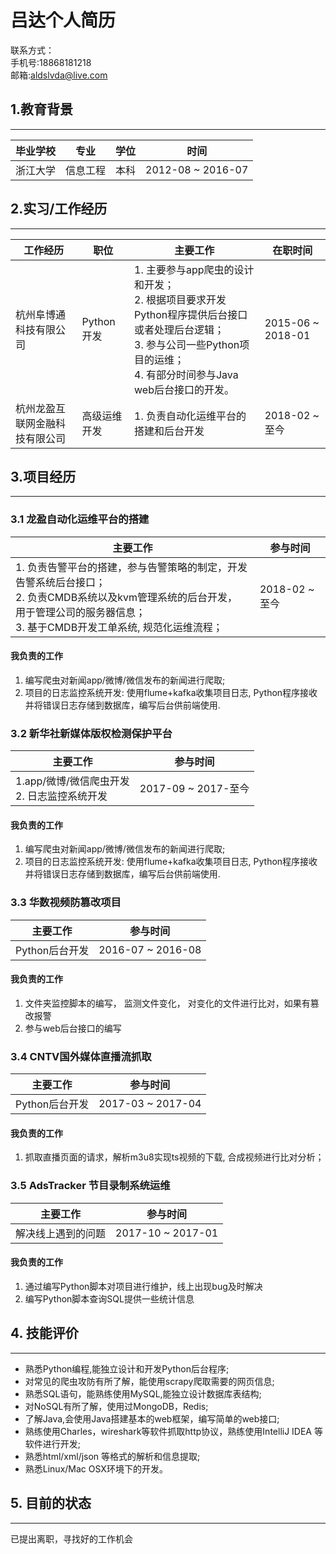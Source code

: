 
# 吕达个人简历 #
联系方式：    
手机号:18868181218    
邮箱:aldslvda@live.com

## 1.教育背景 ##
-------------------------


|毕业学校|专业|学位|时间|
|----|---|---|-----|
|浙江大学 |信息工程|本科| 2012-08 ~ 2016-07 |



## 2.实习/工作经历 ##
---------------------------------
|工作经历|职位|主要工作|在职时间|
|----|------|---|-----|                                                                    
| 杭州阜博通科技有限公司 | Python开发 | 1. 主要参与app爬虫的设计和开发；<br> 2. 根据项目要求开发Python程序提供后台接口或者处理后台逻辑；<br> 3. 参与公司一些Python项目的运维；<br> 4. 有部分时间参与Java web后台接口的开发。 |2015-06 ~ 2018-01 |
|杭州龙盈互联网金融科技有限公司| 高级运维开发 |1. 负责自动化运维平台的搭建和后台开发|2018-02 ~ 至今|  



## 3.项目经历 ##
---------------------------------------------
### 3.1 龙盈自动化运维平台的搭建 ###
| 主要工作  | 参与时间|
| -- | -- |
| 1. 负责告警平台的搭建，参与告警策略的制定，开发告警系统后台接口；<br>2. 负责CMDB系统以及kvm管理系统的后台开发， 用于管理公司的服务器信息；<br>3. 基于CMDB开发工单系统, 规范化运维流程；<br> | 2018-02 ~ 至今 |

#### 我负责的工作
1.	编写爬虫对新闻app/微博/微信发布的新闻进行爬取;
2.	项目的日志监控系统开发: 使用flume+kafka收集项目日志, Python程序接收并将错误日志存储到数据库，编写后台供前端使用.




### 3.2 新华社新媒体版权检测保护平台 ###
| 主要工作  | 参与时间|
| -- | -- |
| 1.app/微博/微信爬虫开发<br> 2. 日志监控系统开发 | 2017-09 ~ 2017-至今 |

#### 我负责的工作
1.	编写爬虫对新闻app/微博/微信发布的新闻进行爬取;
2.	项目的日志监控系统开发: 使用flume+kafka收集项目日志, Python程序接收并将错误日志存储到数据库，编写后台供前端使用.
 
### 3.3 华数视频防篡改项目 ###
| 主要工作  | 参与时间|
| :--: | :--:|
|Python后台开发|2016-07 ~ 2016-08|
#### 我负责的工作
1.	文件夹监控脚本的编写， 监测文件变化， 对变化的文件进行比对，如果有篡改报警
2.	参与web后台接口的编写

### 3.4 CNTV国外媒体直播流抓取 ###
| 主要工作  | 参与时间|
| :--: | :--:|
|Python后台开发|2017-03 ~ 2017-04|
#### 我负责的工作
1.	抓取直播页面的请求，解析m3u8实现ts视频的下载, 合成视频进行比对分析；

### 3.5 AdsTracker 节目录制系统运维 ###
| 主要工作  | 参与时间|
| :--: | :--:|
| 解决线上遇到的问题 | 2017-10 ~ 2017-01 | 

#### 我负责的工作
1.	通过编写Python脚本对项目进行维护，线上出现bug及时解决
2.	编写Python脚本查询SQL提供一些统计信息

## 4. 技能评价 ##
--------------------------------------
- 熟悉Python编程,能独立设计和开发Python后台程序;
- 对常见的爬虫攻防有所了解，能使用scrapy爬取需要的网页信息;
- 熟悉SQL语句，能熟练使用MySQL,能独立设计数据库表结构;
- 对NoSQL有所了解，使用过MongoDB，Redis; 
- 了解Java,会使用Java搭建基本的web框架，编写简单的web接口;
- 熟练使用Charles，wireshark等软件抓取http协议，熟练使用IntelliJ IDEA 等软件进行开发;
- 熟悉html/xml/json 等格式的解析和信息提取;
- 熟悉Linux/Mac OSX环境下的开发。

## 5. 目前的状态 ##
--------------------------------------------------
已提出离职，寻找好的工作机会



